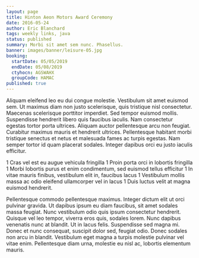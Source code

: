 ```yaml
---
layout: page
title: Hinton Aeon Motors Award Ceremony
date: 2016-05-24
author: Eric Blanchard
tags: weekly links, java
status: published
summary: Morbi sit amet sem nunc. Phasellus.
banner: images/banner/leisure-05.jpg
booking:
  startDate: 05/05/2019
  endDate: 05/08/2019
  ctyhocn: AGSWAHX
  groupCode: HAMAC
published: true
---
```

Aliquam eleifend leo eu dui congue molestie. Vestibulum sit amet euismod sem. Ut maximus diam non justo scelerisque, quis tristique nisl consectetur. Maecenas scelerisque porttitor imperdiet. Sed tempor euismod mollis. Suspendisse hendrerit libero quis faucibus iaculis. Nam consectetur egestas tortor porta ultrices. Aliquam auctor pellentesque arcu non feugiat. Curabitur maximus mauris et hendrerit ultrices. Pellentesque habitant morbi tristique senectus et netus et malesuada fames ac turpis egestas. Nam semper tortor id quam placerat sodales. Integer dapibus orci eu justo iaculis efficitur.

1 Cras vel est eu augue vehicula fringilla
1 Proin porta orci in lobortis fringilla
1 Morbi lobortis purus et enim condimentum, sed euismod tellus efficitur
1 In vitae mauris finibus, vestibulum elit in, faucibus lacus
1 Vestibulum mollis massa ac odio eleifend ullamcorper vel in lacus
1 Duis luctus velit at magna euismod hendrerit.

Pellentesque commodo pellentesque maximus. Integer dictum elit ut orci pulvinar gravida. Ut dapibus ipsum eu diam faucibus, sit amet sodales massa feugiat. Nunc vestibulum odio quis ipsum consectetur hendrerit. Quisque vel leo tempor, viverra eros quis, sodales lorem. Nunc dapibus venenatis nunc at blandit. Ut in lacus felis. Suspendisse sed magna mi. Donec et nunc consequat, suscipit dolor sed, feugiat odio. Donec sodales non arcu in blandit. Vestibulum eget magna a turpis molestie pulvinar vel vitae enim. Pellentesque diam urna, molestie eu nisl ac, lobortis elementum mauris.
